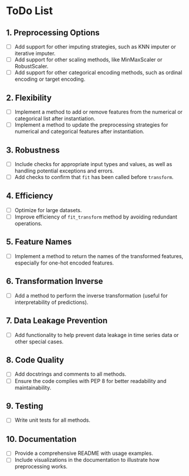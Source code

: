 # ToDo List

## 1. Preprocessing Options

- [ ] Add support for other imputing strategies, such as KNN imputer or iterative imputer.
- [ ] Add support for other scaling methods, like MinMaxScaler or RobustScaler.
- [ ] Add support for other categorical encoding methods, such as ordinal encoding or target encoding.

## 2. Flexibility

- [ ] Implement a method to add or remove features from the numerical or categorical list after instantiation.
- [ ] Implement a method to update the preprocessing strategies for numerical and categorical features after instantiation.

## 3. Robustness

- [ ] Include checks for appropriate input types and values, as well as handling potential exceptions and errors.
- [ ] Add checks to confirm that `fit` has been called before `transform`.

## 4. Efficiency

- [ ] Optimize for large datasets.
- [ ] Improve efficiency of `fit_transform` method by avoiding redundant operations.

## 5. Feature Names

- [ ] Implement a method to return the names of the transformed features, especially for one-hot encoded features.

## 6. Transformation Inverse

- [ ] Add a method to perform the inverse transformation (useful for interpretability of predictions).

## 7. Data Leakage Prevention

- [ ] Add functionality to help prevent data leakage in time series data or other special cases.

## 8. Code Quality

- [ ] Add docstrings and comments to all methods.
- [ ] Ensure the code complies with PEP 8 for better readability and maintainability.

## 9. Testing

- [ ] Write unit tests for all methods.

## 10. Documentation

- [ ] Provide a comprehensive README with usage examples.
- [ ] Include visualizations in the documentation to illustrate how preprocessing works.
